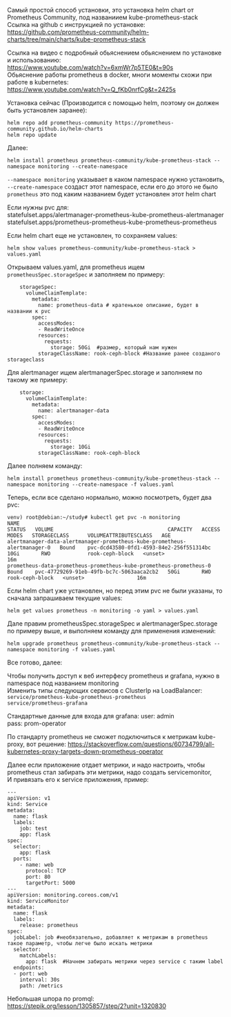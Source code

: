 Самый простой способ установки, это установка helm chart от Prometheus Community, под названиием kube-prometheus-stack    
Ссылка на github с инструкцией по установке:   
https://github.com/prometheus-community/helm-charts/tree/main/charts/kube-prometheus-stack

Ссылка на видео с подробный обьяснением обьяснением по установке и использованию:  
https://www.youtube.com/watch?v=6xmWr7p5TE0&t=90s  
Обьяснение работы prometheus в docker, многи моменты схожи при работе в kubernetes:  
https://www.youtube.com/watch?v=Q_fKb0nrfCg&t=2425s  

Установка сейчас (Производится с помощью helm, поэтому он должен быть установлен заранее):
```
helm repo add prometheus-community https://prometheus-community.github.io/helm-charts
helm repo update
```
Далее:
```
helm install prometheus prometheus-community/kube-prometheus-stack --namespace monitoring --create-namespace
```
`--namespace monitoring` указывает в каком namespace нужно установить,   
`--create-namespace` создаст этот namespace, если его до этого не было  
`prometheus` это под каким названием будет установлен этот helm chart 

Если нужны pvc для:  
statefulset.apps/alertmanager-prometheus-kube-prometheus-alertmanager   
statefulset.apps/prometheus-prometheus-kube-prometheus-prometheus  

Если helm chart еще не установлен, то сохраняем values:
```
helm show values prometheus-community/kube-prometheus-stack > values.yaml
```
Открываем values.yaml, для prometheus ищем `prometheusSpec.storageSpec` и заполняем по примеру:
```
    storageSpec:
      volumeClaimTemplate:
        metadata:
          name: prometheus-data # кратенькое описание, будет в названии к pvc
        spec:
          accessModes:
          - ReadWriteOnce
          resources:
            requests:
              storage: 50Gi  #размер, который нам нужен
          storageClassName: rook-ceph-block #Название ранее созданого storageclass
```
Для alertmanager ищем alertmanagerSpec.storage и заполняем по такому же примеру:
```
    storage: 
      volumeClaimTemplate:
        metadata:
          name: alertmanager-data
        spec:
          accessModes:
          - ReadWriteOnce
          resources:
            requests:
              storage: 10Gi
          storageClassName: rook-ceph-block
```

Далее полняем команду:
```
helm install prometheus prometheus-community/kube-prometheus-stack --namespace monitoring --create-namespace -f values.yaml
```
Теперь, если все сделано нормально, можно посмотреть, будет два pvc:
```
venv) root@debian:~/study# kubectl get pvc -n monitoring 
NAME                                                                       STATUS   VOLUME                                     CAPACITY   ACCESS MODES   STORAGECLASS      VOLUMEATTRIBUTESCLASS   AGE
alertmanager-data-alertmanager-prometheus-kube-prometheus-alertmanager-0   Bound    pvc-dcd43580-0fd1-4593-84e2-256f551314bc   10Gi       RWO            rook-ceph-block   <unset>                 16m
prometheus-data-prometheus-prometheus-kube-prometheus-prometheus-0         Bound    pvc-47729269-91eb-49fb-bc7c-5063aaca2cb2   50Gi       RWO            rook-ceph-block   <unset>                 16m
```

Если helm chart уже установлен, но перед этим pvc не были указаны, то сначала запрашиваем текущие values:
```
helm get values prometheus -n monitoring -o yaml > values.yaml
```
Дале правим prometheusSpec.storageSpec и alertmanagerSpec.storage по примеру выше, и выполняем команду для применения изменений:
```
helm upgrade prometheus prometheus-community/kube-prometheus-stack --namespace monitoring -f values.yaml
```
Все готово, далее: 

Чтобы получить доступ к веб интерфесу prometheus и grafana, нужно в namespace под названием monitoring  
Изменить типы следующих сервисов c ClusterIp на LoadBalancer:   
`service/prometheus-kube-prometheus-prometheus`  
`service/prometheus-grafana `

Стандартные данные для входа для grafana:
user: admin  
pass: prom-operator  

По стандарту prometheus не сможет подключиться к метрикам kube-proxy, вот решение: 
https://stackoverflow.com/questions/60734799/all-kubernetes-proxy-targets-down-prometheus-operator


Далее если приложение отдает метрики, и надо настроить, чтобы prometheus стал забирать эти метрики, надо создать servicemonitor,  
И привязать его к service приложения, пример:
```
---
apiVersion: v1
kind: Service
metadata:
  name: flask
  labels:
    job: test
    app: flask
spec:
  selector:
    app: flask
  ports:
    - name: web
      protocol: TCP
      port: 80
      targetPort: 5000
---
apiVersion: monitoring.coreos.com/v1
kind: ServiceMonitor
metadata:
  name: flask
  labels:
    release: prometheus
spec:
  jobLabel: job #необязательно, добавляет к метрикам в prometheus такое параметр, чтобы легче было искать метрики
  selector:
    matchLabels:
      app: flask  #Начнем забирать метрики через service с таким label
  endpoints:
  - port: web
    interval: 30s
    path: /metrics  
```





Небольшая шпора по promql:  
https://stepik.org/lesson/1305857/step/2?unit=1320830
